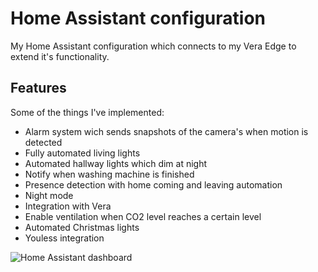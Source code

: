 Home Assistant configuration
============================
My Home Assistant configuration which connects to my Vera Edge to extend it's functionality.

Features
--------
Some of the things I've implemented:

* Alarm system wich sends snapshots of the camera's when motion is detected
* Fully automated living lights
* Automated hallway lights which dim at night
* Notify when washing machine is finished
* Presence detection with home coming and leaving automation
* Night mode
* Integration with Vera
* Enable ventilation when CO2 level reaches a certain level
* Automated Christmas lights
* Youless integration


![Home Assistant dashboard](https://www.trafex.nl/wp-content/uploads/2016/10/Selection_525.png "Home Assistant dashboard")

